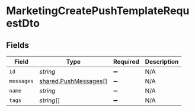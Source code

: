# MarketingCreatePushTemplateRequestDto


## Fields

| Field                                                        | Type                                                         | Required                                                     | Description                                                  |
| ------------------------------------------------------------ | ------------------------------------------------------------ | ------------------------------------------------------------ | ------------------------------------------------------------ |
| `id`                                                         | *string*                                                     | :heavy_minus_sign:                                           | N/A                                                          |
| `messages`                                                   | [shared.PushMessages](../../models/shared/pushmessages.md)[] | :heavy_minus_sign:                                           | N/A                                                          |
| `name`                                                       | *string*                                                     | :heavy_minus_sign:                                           | N/A                                                          |
| `tags`                                                       | *string*[]                                                   | :heavy_minus_sign:                                           | N/A                                                          |